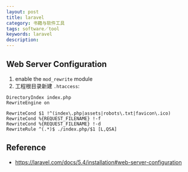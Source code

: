```yaml
---
layout: post
title: laravel
category: 书籍与软件工具
tags: software／tool
keywords: laravel
description: 
---
```


## Web Server Configuration

1.  enable the `mod_rewrite` module
2. 工程根目录新建 `.htaccess`:

```
DirectoryIndex index.php
RewriteEngine on

RewriteCond $1 !^(index\.php|assets|robots\.txt|favicon\.ico)
RewriteCond %{REQUEST_FILENAME} !-f
RewriteCond %{REQUEST_FILENAME} !-d
RewriteRule ^(.*)$ ./index.php/$1 [L,QSA]
```

## Reference

* <https://laravel.com/docs/5.4/installation#web-server-configuration>